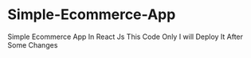 # Simple-Ecommerce-App
Simple Ecommerce App In React Js
This Code Only I will Deploy It After Some Changes
